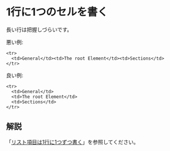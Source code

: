 # 1行に1つのセルを書く

長い行は把握しづらいです。

悪い例:

    <tr>
      <td>General</td><td>The root Element</td><td>Sections</td>
    </tr>

良い例:

    <tr>
      <td>General</td>
      <td>The root Element</td>
      <td>Sections</td>
    </tr>


## 解説

「[リスト項目は1行に1つずつ書く][1]」を参照してください。


[1]: write-one-list-item-per-line.ja.md
